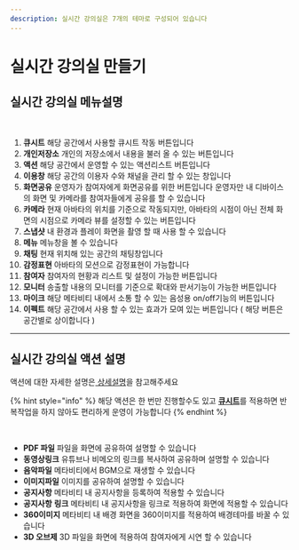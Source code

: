 ```yaml
---
description: 실시간 강의실은 7개의 테마로 구성되어 있습니다
---
```


# 실시간 강의실 만들기

## 실시간 강의실 메뉴설명



<figure><img src="../../../../.gitbook/assets/스크린샷-2023-11-23-오후-12.29.58 (1).png" alt=""><figcaption></figcaption></figure>

1. **큐시트** 해당 공간에서 사용할 큐시트 작동 버튼입니다&#x20;
2. **개인저장소** 개인의 저장소에서 내용을 불러 올 수 있는 버튼입니다&#x20;
3. **액션** 해당 공간에서 운영할 수 있는 액션리스트 버튼입니다
4. **이용창** 해당 공간의 이용자 수와 채널을 관리 할 수 있는 창입니다 &#x20;
5. **화면공유** 운영자가 참여자에게 화면공유를 위한 버튼입니다 운영자만 내 디바이스의 화면 및 카메라를 참여자들에게 공유를 할 수 있습니다&#x20;
6. **카메라** 현재 아바타의 위치를 기준으로 작동되지만, 아바타의 시점이 아닌 전체 화면의 시점으로 카메라 뷰를 설정할 수 있는 버튼입니다
7. **스냅샷** 내 환경과 플레이 화면을 촬영 할 때 사용 할 수 있습니다
8. **메뉴** 메뉴창을 볼 수 있습니다
9. **채팅** 현재 위치해 있는 공간의 채팅창입니다
10. **감정표현** 아바타의 모션으로 감정표현이 가능합니다
11. **참여자** 참여자의 현황과 리스트 및 설정이 가능한 버튼입니다&#x20;
12. **모니터** 송출할 내용의 모니터를 기준으로 확대와 판서기능이 가능한 버튼입니다&#x20;
13. **마이크** 해당 메타비티 내에서 소통 할 수 있는 음성용 on/off기능의 버튼입니다&#x20;
14. **이펙트** 해당 공간에서 사용 할 수 있는 효과가 모여 있는 버튼입니다  ( 해당 버튼은 공간별로 상이합니다 )



***

## 실시간 강의실 액션 설명

액션에 대한 자세한 설명은[ 상세설명](../#undefined-1)을 참고해주세요

{% hint style="info" %}
해당 액션은 한 번만 진행할수도 있고 [**큐시트**](../../../undefined-3.md#undefined-2)를 적용하면 반복작업을 하지 않아도 편리하게 운영이 가능합니다
{% endhint %}

<figure><img src="../../../../.gitbook/assets/스크린샷 2023-11-23 오후 2.07.13.png" alt=""><figcaption></figcaption></figure>

* **PDF 파일** 파일을 화면에 공유하여 설명할 수 있습니다&#x20;
* **동영상링크** 유튜브나 비메오의 링크를 복사하여 공유하며 설명할 수 있습니다 &#x20;
* **음악파일** 메타비티에서 BGM으로 재생할 수 있습니다
* **이미지파일** 이미지를 공유하여 설명할 수 있습니다&#x20;
* **공지사항** 메타비티 내 공지사항을 등록하여 적용할 수 있습니다&#x20;
* **공지사항** **링크** 메타비티 내 공지사항을 링크로 적용하여 화면에 적용할 수 있습니다&#x20;
* **360이미지** 메타비티 내 배경 화면을 360이미지를 적용하여 배경테마를 바꿀 수 있습니다&#x20;
* **3D 오브제** 3D 파일을 화면에 적용하여 참여자에게 시연 할 수 있습니다&#x20;

